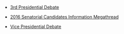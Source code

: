 
- [3rd Presidential Debate](/2016/04/3rd-presidential-debate/)

- [2016 Senatorial Candidates Information Megathread](/2016/04/2016-senatorial-candidates-information-megathread/)

- [Vice Presidential Debate](/2016/04/vice-presidential-debate/)
